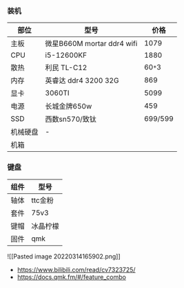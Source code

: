 ### 装机

| 部位     | 型号                       | 价格    |
| -------- | -------------------------- | ------- |
| 主板     | 微星B660M mortar ddr4 wifi | 1079    |
| CPU      | i5-12600KF                 | 1880    |
| 散热     | 利民 TL-C12                | 60`*`3  |
| 内存     | 英睿达 ddr4 3200 32G       | 869     |
| 显卡     | 3060TI                     | 5099    |
| 电源     | 长城金牌650w               | 459     |
| SSD      | 西数sn570/致钛             | 699/599 |
| 机械硬盘 | -                          |         |
| 机箱     |                            |         |

### 键盘

| 组件 | 型号    |
| ---- | ------- |
| 轴体 | ttc金粉 | 
| 套件 | 75v3    |
| 键帽 | 冰晶柠檬 |
| 固件 | qmk     |

 ![[Pasted image 20220314165902.png]]               
- https://www.bilibili.com/read/cv7323725/
- https://docs.qmk.fm/#/feature_combo


